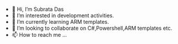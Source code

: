 - 👋 Hi, I’m Subrata Das
- 👀 I’m interested in development activities.
- 🌱 I’m currently learning ARM templates.
- 💞️ I’m looking to collaborate on C#,Powershell,ARM templates etc.
- 📫 How to reach me ...

<!---
dassubrata5/dassubrata5 is a ✨ special ✨ repository because its `README.md` (this file) appears on your GitHub profile.
You can click the Preview link to take a look at your changes.
--->
